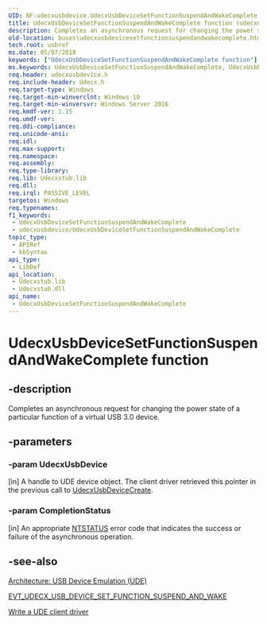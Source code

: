 ```yaml
---
UID: NF:udecxusbdevice.UdecxUsbDeviceSetFunctionSuspendAndWakeComplete
title: UdecxUsbDeviceSetFunctionSuspendAndWakeComplete function (udecxusbdevice.h)
description: Completes an asynchronous request for changing the power state of a particular function of a virtual USB 3.0 device.
old-location: buses\udecxusbdevicesetfunctionsuspendandwakecomplete.htm
tech.root: usbref
ms.date: 05/07/2018
keywords: ["UdecxUsbDeviceSetFunctionSuspendAndWakeComplete function"]
ms.keywords: UdecxUsbDeviceSetFunctionSuspendAndWakeComplete, UdecxUsbDeviceSetFunctionSuspendAndWakeComplete function [Buses], buses.udecxusbdevicesetfunctionsuspendandwakecomplete, udecxusbdevice/UdecxUsbDeviceSetFunctionSuspendAndWakeComplete
req.header: udecxusbdevice.h
req.include-header: Udecx.h
req.target-type: Windows
req.target-min-winverclnt: Windows 10
req.target-min-winversvr: Windows Server 2016
req.kmdf-ver: 1.15
req.umdf-ver: 
req.ddi-compliance: 
req.unicode-ansi: 
req.idl: 
req.max-support: 
req.namespace: 
req.assembly: 
req.type-library: 
req.lib: Udecxstub.lib
req.dll: 
req.irql: PASSIVE_LEVEL
targetos: Windows
req.typenames: 
f1_keywords:
 - UdecxUsbDeviceSetFunctionSuspendAndWakeComplete
 - udecxusbdevice/UdecxUsbDeviceSetFunctionSuspendAndWakeComplete
topic_type:
 - APIRef
 - kbSyntax
api_type:
 - LibDef
api_location:
 - Udecxstub.lib
 - Udecxstub.dll
api_name:
 - UdecxUsbDeviceSetFunctionSuspendAndWakeComplete
---
```


# UdecxUsbDeviceSetFunctionSuspendAndWakeComplete function


## -description

Completes an asynchronous request for changing the power state of a particular function of a virtual USB 3.0 device.

## -parameters

### -param UdecxUsbDevice 

[in]
A handle to UDE device object. The client driver retrieved this pointer in the previous call to <a href="/windows-hardware/drivers/ddi/udecxusbdevice/nf-udecxusbdevice-udecxusbdevicecreate">UdecxUsbDeviceCreate</a>.

### -param CompletionStatus 

[in]
An appropriate <a href="/windows-hardware/drivers/kernel/ntstatus-values">NTSTATUS</a> error code that indicates the success or failure of the asynchronous operation.

## -see-also

<a href="/windows-hardware/drivers/usbcon/">Architecture: USB Device Emulation (UDE)</a>



<a href="/windows-hardware/drivers/ddi/udecxusbdevice/nc-udecxusbdevice-evt_udecx_usb_device_set_function_suspend_and_wake">EVT_UDECX_USB_DEVICE_SET_FUNCTION_SUSPEND_AND_WAKE</a>



<a href="/windows-hardware/drivers/usbcon/">Write a UDE client driver</a>

